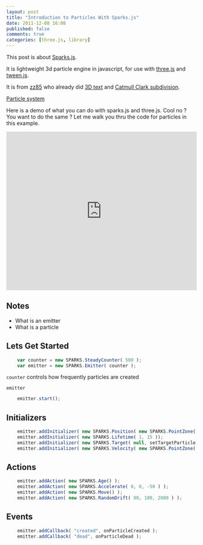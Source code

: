 ```yaml
---
layout: post
title: "Introduction to Particles With Sparks.js"
date: 2011-12-08 16:08
published: false
comments: true
categories: [three.js, library]
---
```


This post is about 
[Sparks.js](https://github.com/zz85/sparks.js).

It is lightweight 3d particle engine in javascript, for use with
[three.js](https://github.com/mrdoob/three.js/)
and
[tween.js](https://github.com/sole/tween.js).

It is from
[zz85](http://www.lab4games.net/zz85/blog/)
who already did
[3D text](http://mrdoob.github.com/three.js/examples/webgl_geometry_text.html)
and
[Catmull Clark subdivision](http://mrdoob.github.com/three.js/examples/webgl_geometry_subdivison.html).

[Particle system](http://en.wikipedia.org/wiki/Particle_system)

Here is a demo of what you can do with sparks.js and three.js. Cool no ?
You want to do the same ? Let me walk you thru the code for particles in this example.

<iframe src="http://mrdoob.github.com/three.js/examples/webgl_particles_shapes.html" width="100%" height="420" frameborder="0"></iframe>

## Notes

* What is an emitter
* What is a particle

## Lets Get Started

```javascript
	var counter	= new SPARKS.SteadyCounter( 500 );
	var emitter	= new SPARKS.Emitter( counter );
```

```counter``` controls how frequently particles are created

```emitter```

```javascript
	emitter.start();
```

## Initializers
```javascript
	emitter.addInitializer( new SPARKS.Position( new SPARKS.PointZone( emitterpos ) ) );
	emitter.addInitializer( new SPARKS.Lifetime( 1, 15 ));
	emitter.addInitializer( new SPARKS.Target( null, setTargetParticle ) );
	emitter.addInitializer( new SPARKS.Velocity( new SPARKS.PointZone( new THREE.Vector3( 0, -5, 1 ) ) ) );
```

## Actions
```javascript
	emitter.addAction( new SPARKS.Age() );
	emitter.addAction( new SPARKS.Accelerate( 0, 0, -50 ) );
	emitter.addAction( new SPARKS.Move() );
	emitter.addAction( new SPARKS.RandomDrift( 90, 100, 2000 ) );
```

## Events
```javascript
	emitter.addCallback( "created", onParticleCreated );
	emitter.addCallback( "dead", onParticleDead );
```
